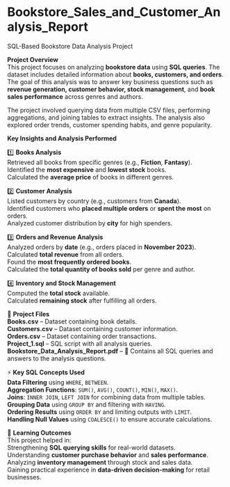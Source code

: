 # Bookstore_Sales_and_Customer_Analysis_Report
SQL-Based Bookstore Data Analysis Project  

**Project Overview**  
This project focuses on analyzing **bookstore data** using **SQL queries**. The dataset includes detailed information about **books, customers, and orders**. The goal of this analysis was to answer key business questions such as **revenue generation, customer behavior, stock management**, and **book sales performance** across genres and authors.  

The project involved querying data from multiple CSV files, performing aggregations, and joining tables to extract insights. The analysis also explored order trends, customer spending habits, and genre popularity.  

 **Key Insights and Analysis Performed**  

1️⃣ **Books Analysis**  
 Retrieved all books from specific genres (e.g., **Fiction**, **Fantasy**).  
 Identified the **most expensive** and **lowest stock** books.  
 Calculated the **average price** of books in different genres.  

2️⃣ **Customer Analysis**  
 Listed customers by country (e.g., customers from **Canada**).  
 Identified customers who **placed multiple orders** or **spent the most** on orders.  
 Analyzed customer distribution by **city** for high spenders.  

3️⃣ **Orders and Revenue Analysis**  
 Analyzed orders by **date** (e.g., orders placed in **November 2023**).  
 Calculated **total revenue** from all orders.  
 Found the **most frequently ordered books**.  
 Calculated the **total quantity of books sold** per genre and author.  

4️⃣ **Inventory and Stock Management**  
 Computed the **total stock** available.  
 Calculated **remaining stock** after fulfilling all orders.  

 📂 **Project Files**  
 **Books.csv** – Dataset containing book details.  
 **Customers.csv** – Dataset containing customer information.  
 **Orders.csv** – Dataset containing order transactions.  
 **Project_1.sql** – SQL script with all analysis queries.  
 **Bookstore_Data_Analysis_Report.pdf** – 📑 Contains all SQL queries and answers to the analysis questions.  

 ⚡ **Key SQL Concepts Used**  
 **Data Filtering** using `WHERE`, `BETWEEN`.  
 **Aggregation Functions**: `SUM()`, `AVG()`, `COUNT()`, `MIN()`, `MAX()`.  
 **Joins**: `INNER JOIN`, `LEFT JOIN` for combining data from multiple tables.  
 **Grouping Data** using `GROUP BY` and filtering with `HAVING`.  
 **Ordering Results** using `ORDER BY` and limiting outputs with `LIMIT`.  
 **Handling Null Values** using `COALESCE()` to ensure accurate calculations.  

🎯 **Learning Outcomes**  
This project helped in:  
 Strengthening **SQL querying skills** for real-world datasets.  
 Understanding **customer purchase behavior** and **sales performance**.  
 Analyzing **inventory management** through stock and sales data.  
 Gaining practical experience in **data-driven decision-making** for retail businesses. 
